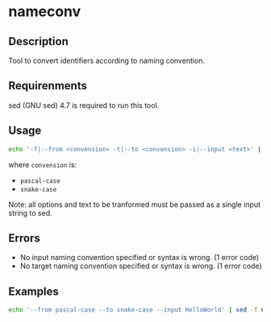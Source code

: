 # nameconv

## Description

Tool to convert identifiers according to naming convention.

## Requirenments

sed (GNU sed) 4.7 is required to run this tool.

## Usage

```bash
echo '-f|--from <convension> -t|--to <convension> -i|--input <text>' | sed -f nameconf.sed
```

where `convension` is:

- `pascal-case`
- `snake-case`

Note: all options and text to be tranformed must be passed as a single input string to sed.

## Errors

- No input naming convention specified or syntax is wrong. (1 error code)
- No target naming convention specified or syntax is wrong. (1 error code)

## Examples

```bash
echo '--from pascal-case --to snake-case --input HelloWorld' | sed -f nameconf.sed
```
